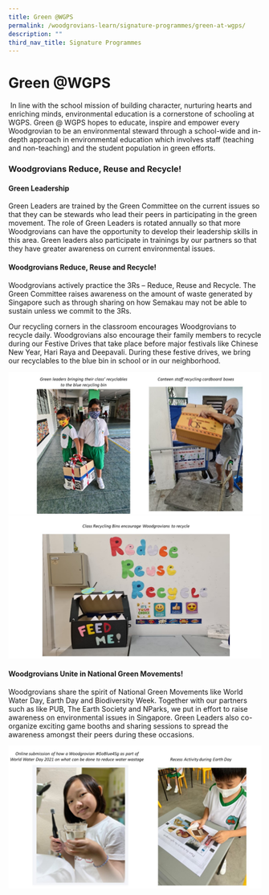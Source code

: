 ```yaml
---
title: Green @WGPS
permalink: /woodgrovians-learn/signature-programmes/green-at-wgps/
description: ""
third_nav_title: Signature Programmes
---
```

# **Green @WGPS**

 In line with the school mission of building character, nurturing hearts and enriching minds, environmental education is a cornerstone of schooling at WGPS. Green @ WGPS hopes to educate, inspire and empower every Woodgrovian to be an environmental steward through a school-wide and in-depth approach in environmental education which involves staff (teaching and non-teaching) and the student population in green efforts. 

### Woodgrovians Reduce, Reuse and Recycle!

#### Green Leadership

Green Leaders are trained by the Green Committee on the current issues so that they can be stewards who lead their peers in participating in the green movement. The role of Green Leaders is rotated annually so that more Woodgrovians can have the opportunity to develop their leadership skills in this area. Green leaders also participate in trainings by our partners so that they have greater awareness on current environmental issues. 

#### Woodgrovians Reduce, Reuse and Recycle!

Woodgrovians actively practice the 3Rs – Reduce, Reuse and Recycle. The Green Committee raises awareness on the amount of waste generated by Singapore such as through sharing on how Semakau may not be able to sustain unless we commit to the 3Rs.

Our recycling corners in the classroom encourages Woodgrovians to recycle daily. Woodgrovians also encourage their family members to recycle during our Festive Drives that take place before major festivals like Chinese New Year, Hari Raya and Deepavali. During these festive drives, we bring our recyclables to the blue bin in school or in our neighborhood.

![](/images/1%20Green-WGPS.jpg)
![](/images/2%20Green-WGPS.jpg)

#### Woodgrovians Unite in National Green Movements!

Woodgrovians share the spirit of National Green Movements like World Water Day, Earth Day and Biodiversity Week. Together with our partners such as like PUB, The Earth Society and NParks, we put in effort to raise awareness on environmental issues in Singapore. Green Leaders also co-organize exciting game booths and sharing sessions to spread the awareness amongst their peers during these occasions.

![](/images/3%20Green-WGPS.jpg)